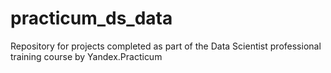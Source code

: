 # practicum_ds_data
Repository for projects completed as part of the Data Scientist professional training course by Yandex.Practicum
